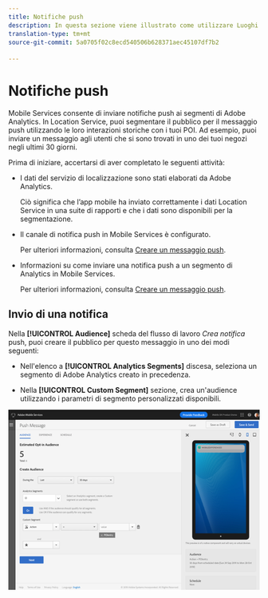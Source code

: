 ```yaml
---
title: Notifiche push
description: In questa sezione viene illustrato come utilizzare Luoghi con le notifiche push.
translation-type: tm+mt
source-git-commit: 5a0705f02c8ecd540506b628371aec45107df7b2

---
```



# Notifiche push

Mobile Services consente di inviare notifiche push ai segmenti di Adobe Analytics. In Location Service, puoi segmentare il pubblico per il messaggio push utilizzando le loro interazioni storiche con i tuoi POI. Ad esempio, puoi inviare un messaggio agli utenti che si sono trovati in uno dei tuoi negozi negli ultimi 30 giorni.

Prima di iniziare, accertarsi di aver completato le seguenti attività:

* I dati del servizio di localizzazione sono stati elaborati da Adobe Analytics.

   Ciò significa che l’app mobile ha inviato correttamente i dati Location Service in una suite di rapporti e che i dati sono disponibili per la segmentazione.

* Il canale di notifica push in Mobile Services è configurato.

   Per ulteriori informazioni, consulta [Creare un messaggio push](https://docs.adobe.com/content/help/en/mobile-services/using/manage-app-settings-ug/configuring-app/prerequisites-push-messaging.html).

* Informazioni su come inviare una notifica push a un segmento di Analytics in Mobile Services.

   Per ulteriori informazioni, consulta [Creare un messaggio push](https://docs.adobe.com/content/help/en/mobile-services/using/messaging-ug/push-messages/t-create-push-message.html).

## Invio di una notifica

Nella **[!UICONTROL Audience]** scheda del flusso di lavoro *Crea notifica* push, puoi creare il pubblico per questo messaggio in uno dei modi seguenti:

* Nell'elenco a **[!UICONTROL Analytics Segments]** discesa, seleziona un segmento di Adobe Analytics creato in precedenza.

* Nella **[!UICONTROL Custom Segment]** sezione, crea un'audience utilizzando i parametri di segmento personalizzati disponibili.

![impostazione di un messaggio push](/help/assets/push-set-up.png)
